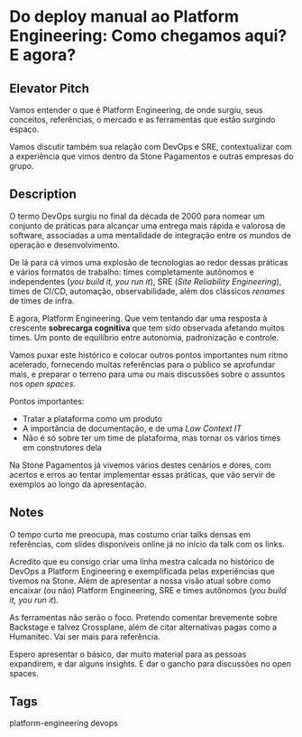# Do deploy manual ao Platform Engineering: Como chegamos aqui? E agora?

## Elevator Pitch

Vamos entender o que é Platform Engineering, de onde surgiu, seus conceitos, referências, o mercado e as ferramentas que estão surgindo espaço.

Vamos discutir também sua relação com DevOps e SRE, contextualizar com a experiência que vimos dentro da Stone Pagamentos e outras empresas do grupo.

## Description

O termo DevOps surgiu no final da década de 2000 para nomear um conjunto de práticas para alcançar uma entrega mais rápida e valorosa de software, associadas a uma mentalidade de integração entre os mundos de operação e desenvolvimento.

De lá para cá vimos uma explosão de tecnologias ao redor dessas práticas e vários formatos de trabalho: times completamente autônomos e independentes (_you build it, you run it_), SRE (_Site Reliability Engineering_), times de CI/CD, automação, observabilidade, além dos clássicos _renames_ de times de infra.

E agora, Platform Engineering. Que vem tentando dar uma resposta à crescente **sobrecarga cognitiva** que tem sido observada afetando muitos times. Um ponto de equilíbrio entre autonomia, padronização e controle.

Vamos puxar este histórico e colocar outros pontos importantes num ritmo acelerado, fornecendo muitas referências para o público se aprofundar mais, e preparar o terreno para uma ou mais discussões sobre o assuntos nos _open spaces_.

Pontos importantes:

* Tratar a plataforma como um produto
* A importância de documentação, e de uma _Low Context IT_
* Não é só sobre ter um time de plataforma, mas tornar os vários times em construtores dela

Na Stone Pagamentos já vivemos vários destes cenários e dores, com acertos e erros ao tentar implementar essas práticas, que vão servir de exemplos ao longo da apresentação.

## Notes

O tempo curto me preocupa, mas costumo criar talks densas em referências, com slides disponíveis online já no início da talk com os links.

Acredito que eu consigo criar uma linha mestra calcada no histórico de DevOps a Platform Engineering e exemplificada pelas experiências que tivemos na Stone. Além de apresentar a nossa visão atual sobre como encaixar (ou não) Platform Engineering, SRE e times autônomos (_you build it, you run it_).

As ferramentas não serão o foco. Pretendo comentar brevemente sobre Backstage e talvez Crossplane, além de citar alternativas pagas como a Humanitec. Vai ser mais para referência.

Espero apresentar o básico, dar muito material para as pessoas expandirem, e dar alguns insights. E dar o gancho para discussões no open spaces.

## Tags

platform-engineering devops
